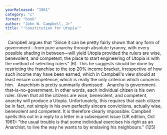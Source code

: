 ```yaml
---
yearReleased: "1961"
category: "c"
format: "book"
author: "John W. Campbell, Jr"
title: "'Constitution for Utopia'"
---
```

 
Campbell argues that "Since it can be pretty  fairly shown that any form of government—from pure anarchy through  absolute tyranny, with every possible shading in between—will yield Utopia  provided the rulers are wise, benevolent, and competent, the place to start  engineering of Utopia is with the method of selecting rulers" (6). This he  suggests should be done by restricting the franchise to the top 20% income  bracket, irrespective of how such income may have been earned, which in  Campbell's view should at least ensure competence, which is really the only  criterion which concerns him.
 
Anarchism is pretty summarily dismissed:
 
Anarchy is government-that-is-no-government. In other  words, each individual citizen is his own ruler. Given that all the citizens are  wise, benevolent, and competent, anarchy will produce a Utopia. Unfortunately,  this requires that each citizen be in fact, not simply in his own  perfectly sincere convictions, actually wise, benevolent and competent.
It is therefore clearly impossible. Campbell spells this  out in a reply to a letter in a subsequent issue (UK edition, Oct 1961): "the  usual trouble is that some individual exercises his right as an Anarchist, to  live the way he wants to by enslaving his neighbours." (125)
 